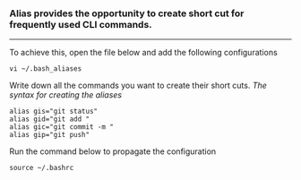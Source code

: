 
### Alias provides the opportunity to create short cut for frequently used CLI commands.
___


To achieve this, open the file below and add the following configurations

	vi ~/.bash_aliases

Write down all the commands you want to create their short cuts. *The syntax for creating the aliases*
```
alias gis="git status"
alias gid="git add "
alias gic="git commit -m "
alias gip="git push"
```
Run the command below to propagate the configuration

	source ~/.bashrc

